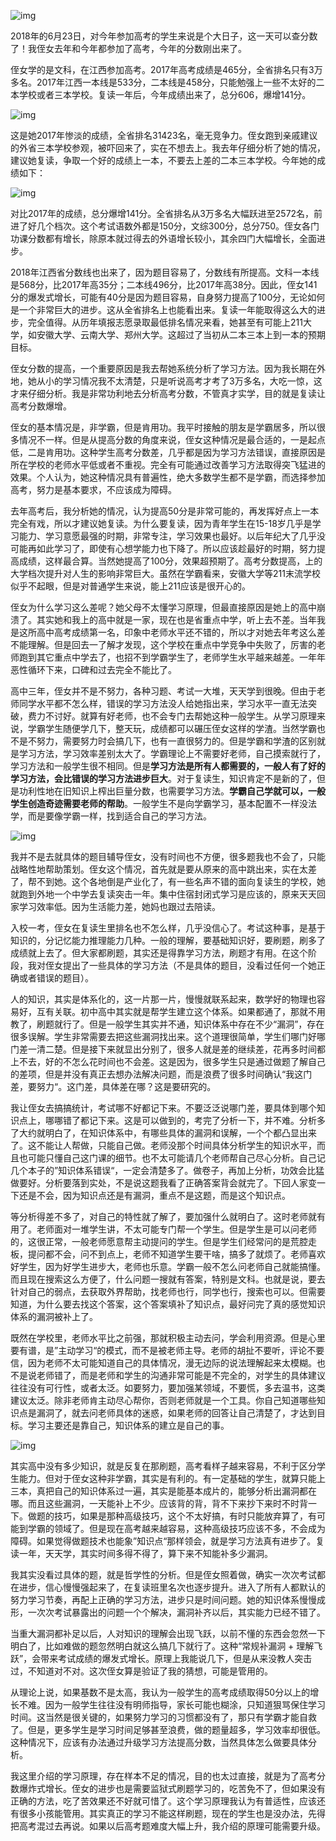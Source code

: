 ![img](https://pic3.zhimg.com/80/v2-8aace4d0c1c3e0a29a99fe092aef5a5a_720w.jpg)

2018年的6月23日，对今年参加高考的学生来说是个大日子，这一天可以查分数了！我侄女去年和今年都参加了高考，今年的分数刚出来了。

侄女学的是文科，在江西参加高考。2017年高考成绩是465分，全省排名只有3万多名。2017年江西一本线是533分，二本线是458分，只能勉强上一些不太好的二本学校或者三本学校。复读一年后，今年成绩出来了，总分606，爆增141分。

![img](https://pic2.zhimg.com/80/v2-d7c8c968993a6cd478ddeeaac855a975_720w.jpg)

这是她2017年惨淡的成绩，全省排名31423名，毫无竞争力。侄女跑到亲戚建议的外省三本学校参观，被吓回来了，实在不想去上。我去年仔细分析了她的情况，建议她复读，争取一个好的成绩上一本，不要去上差的二本三本学校。今年她的成绩如下：

![img](https://pic1.zhimg.com/80/v2-75cbe2f16ee00330be3e620553b6e224_720w.jpg)

对比2017年的成绩，总分爆增141分。全省排名从3万多名大幅跃进至2572名，前进了好几个档次。这个考试语数外都是150分，文综300分，总分750。侄女各门功课分数都有增长，除原本就过得去的外语增长较小，其余四门大幅增长，全面进步。

2018年江西省分数线也出来了，因为题目容易了，分数线有所提高。文科一本线是568分，比2017年高35分；二本线496分，比2017年高38分。因此，侄女141分的爆发式增长，可能有40分是因为题目容易，自身努力提高了100分，无论如何是一个非常巨大的进步。这从全省排名上也能看出来。复读一年能取得这么大的进步，完全值得。从历年填报志愿录取最低排名情况来看，她甚至有可能上211大学，如安徽大学、云南大学、郑州大学。这超过了当初从二本三本上到一本的预期目标。

侄女分数的提高，一个重要原因是我去帮她系统分析了学习方法。因为我长期在外地，她从小的学习情况我不太清楚，只是听说高考才考了3万多名，大吃一惊，这才来仔细分析。我是非常功利地去分析高考分数，不管真才实学，目的就是复读让高考分数爆增。

侄女的基本情况是，非学霸，但是肯用功。我平时接触的朋友是学霸居多，所以很多情况不一样。但是从提高分数的角度来说，侄女这种情况是最合适的，一是起点低，二是肯用功。这种学生高考分数差，几乎都是因为学习方法错误，直接原因是所在学校的老师水平低或者不重视。完全有可能通过改善学习方法取得突飞猛进的效果。个人认为，她这种情况具有普遍性，绝大多数学生都不是学霸，而选择参加高考，努力是基本要求，不应该成为障碍。

去年高考后，我分析她的情况，认为提高50分是非常可能的，再发挥好点上一本完全有戏，所以才建议她复读。为什么要复读，因为青年学生在15-18岁几乎是学习能力、学习意愿最强的时期，非常专注，学习效果也最好。以后年纪大了几乎没可能再如此学习了，即使有心想学能力也下降了。所以应该趁最好的时期，努力提高成绩，这样最合算。当然她提高了100分，效果超预期了。高考分数提高，上的大学档次提升对人生的影响非常巨大。虽然在学霸看来，安徽大学等211末流学校似乎不起眼，但是对普通学生来说，能上211应该是很开心的。

侄女为什么学习这么差呢？她父母不太懂学习原理，但最直接原因是她上的高中崩溃了。其实她和我上的高中就是一家，现在也是省重点中学，听上去不差。当年我是这所高中高考成绩第一名，印象中老师水平还不错的，所以才对她去年考这么差不能理解。但是回去一了解才发现，这个学校在重点中学竞争中失败了，厉害的老师跑到其它重点中学去了，也招不到学霸学生了，老师学生水平越来越差。一年年恶性循环下来，口碑和过去完全不能比了。

高中三年，侄女并不是不努力，各种习题、考试一大堆，天天学到很晚。但由于老师同学水平都不怎么样，错误的学习方法没人给她指出来，学习水平一直无法突破，费力不讨好。就算有好老师，也不会专门去帮她这种一般学生。从学习原理来说，学霸学生随便学几下，整天玩，成绩都可以碾压侄女这样的学渣。当然学霸也不是不努力，需要努力时会搞几下，也有一直很努力的。但是学霸和学渣的区别就是学习方法，学习效率差别太大了。学霸理论上不需要好老师，自己摸索就行了，学习方法和一般学生很不相同。但是**学习方法是所有人都需要的，一般人有了好的学习方法，会比错误的学习方法进步巨大**。对于复读生，知识肯定不是新的了，但是功利性地在旧知识上榨出巨量分数，也需要学习方法。**学霸自己学就可以，一般学生创造奇迹需要老师的帮助**。一般学生不是向学霸学习，基本配置不一样没法学，而是要像学霸一样，找到适合自己的学习方法。

![img](https://pic1.zhimg.com/80/v2-6b1c539380781c3b18ad40c30503cab8_720w.jpg)

我并不是去就具体的题目辅导侄女，没有时间也不方便，很多题我也不会了，只能战略性地帮助策划。侄女这个情况，首先就是要从原来的高中跳出来，实在太差了，帮不到她。这个各地倒是产业化了，有一些名声不错的面向复读生的学校，她就跑到外地一个中学去复读突击一年。集中住宿封闭式学习是应该的，原来天天回家学习效率低。因为生活能力差，她妈也跟过去陪读。

入校一考，侄女在复读生里排名也不怎么样，几乎没信心了。考试这种事，是基于知识的，分记忆能力推理能力几种。一般的理解，要基础知识好，要刷题，刷多了成绩就上去了。但大家都刷题，其实还是得靠学习方法，刷题才有用。在这个阶段，我对侄女提出了一些具体的学习方法（不是具体的题目，没看过任何一个她正确或者错误的题目）。

人的知识，其实是体系化的，这一片那一片，慢慢就联系起来，数学好的物理也容易好，互有关联。初中高中其实就是帮学生建立这个体系。如果都通了，那就不用教了，刷题就行了。但是一般学生其实并不通，知识体系中存在不少“漏洞”，存在很多误解。学生非常需要去把这些漏洞找出来。这个道理很简单，学生们哪门好哪门差一清二楚。但是接下来就显出分别了，很多人就是差的继续差，花再多时间都上不去，好的不怎么花时间也不会差。这是因为，很多学生只是通过做题了解自己的差项，但是并没有真正去想办法解决问题，而是浪费了很多时间确认“我这门差，要努力“。这门差，具体差在哪？这是要研究的。

我让侄女去搞搞统计，考试哪不好都记下来。不要泛泛说哪门差，要具体到哪个知识点上，哪哪错了都记下来。这是可以做到的，考完了分析一下，并不难。分析多了大约就明白了，在知识体系中，有哪些具体的漏洞和误解，一个个都凸显出来了。这不能让人帮做，只能自己做。老师没那个时间具体分析学生的知识水平，而且也可能只懂自己这门课的细节。也不太可能请几个老师帮自己尽心分析。自己记几个本子的”知识体系错误“，一定会清楚多了。做卷子，再加上分析，功效会比猛做要好。分析要落到实处，不是说这题我看了正确答案背会就完了。下回人家变一下还是不会，因为知识点还是有漏洞，重点不是这题，而是这个知识点。

等分析得差不多了，对自己的特性就了解了，要加强什么就明白了。这时老师就有用了。老师面对一堆学生讲，不太可能专门帮一个学生。但是学生是可以问老师的，这很正常，一般老师愿意帮主动提问的学生。但是学生们经常问的是荒腔走板，提问都不会，问不到点上，老师不知道学生要干啥，搞多了就烦了。老师喜欢好学生，因为好学生进步大，老师也乐意。学霸一般不怎么问老师自己就能搞懂。而且现在搜索这么方便了，什么问题一搜就有答案，特别是文科。也就是说，要去针对自己的弱点，去获取外界帮助，找老师也行，同学也行，搜索也可以。但需要知道，为什么要去找这个答案，这个答案填补了知识点，最好问完了真的感觉知识体系的漏洞被补上了。

既然在学校里，老师水平比之前强，那就积极主动去问，学会利用资源。但是心里要有谱，是”主动学习“的模式，而不是被老师主导。老师的胡扯不要听，评论不要信，因为老师不太可能知道自己的具体情况，漫无边际的说法理解起来太模糊。也不是说老师错了，而是老师和学生的沟通非常可能是不完全的，对学生的具体建议往往没有可行性，或者太泛。如要努力，要加强某领域，不要慌，多去温书，这类建议太泛。除非老师肯主动尽心帮你，否则老师就是一个工具。你自己知道哪些知识点是漏洞了，就去问老师具体的迷惑，如果老师的回答让自己清楚了，才达到目标。学习主要还是靠自己，知识体系的建立是自己的事。

![img](https://pic2.zhimg.com/80/v2-0b7d51af6708865218bc45210b845e49_720w.jpg)

其实高中没有多少知识，就是反复在那刷题，高考看样子越来容易，不利于区分学生能力。但对于侄女这种非学霸，其实是有利的。有一定基础的学生，就算只能上三本，真把自己的知识体系过一遍，其实是能基本成片的，能够分析出漏洞都在哪。而且这些漏洞，一天能补上不少。应该背的背，背不下来抄下来时不时背一下。做题的技巧，如果是那种高级技巧，这个不太好搞，有时只能放弃算了，有可能到学霸的领域了。但是现在高考越来越容易，这种高级技巧应该不多，不会成为障碍。如果觉得做题技术也能象”知识点“那样领会，就是学习方法真有进步了。复读一年，天天学，其实时间多得不得了，算下来不知能补多少漏洞。

我其实没看过具体的题，就是哲学性的分析。但是侄女照着做，确实一次次考试都在进步，信心慢慢强起来了，在复读班里名次也逐步提升。进入了所有人都默认的努力学习节奏，再配上正确的学习方法，进步只是时间问题。她的知识体系慢慢成形，一次次考试暴露出的问题一个个解决，漏洞补齐以后，其实能力已经不错了。

当重大漏洞都补足以后，人对知识的理解会出现飞跃，以前不懂的东西会忽然一下明白了，比如难做的题忽然明白就这么搞几下就行了。这种“常规补漏洞 + 理解飞跃”，会带来考试成绩的爆发式增长。原理上我能说几下，但是从来没教人突击过，不知道对不对。这次侄女算是验证了我的猜想，可能是管用的。

从理论上说，如果基数不是太高，我认为一般学生的高考成绩取得50分以上的增长不难。因为一般学生往往没有明师指导，家长可能也糊涂，只知道狠骂保住学习时间。这当然是很关键的，如果努力学习的习惯都没有了，那只有学霸才能自救了。但是，更多学生是学习时间足够甚至浪费，做的题量超多，学习效率却很低。这种情况下，应该有办法通过升级学习方法提高分数，当然具体怎么做要具体分析。

我这里介绍的学习原理，存在样本不足的情况，目的也太过直接，就是为了高考分数爆炸式增长。侄女的进步也是需要监狱式刷题学习的，吃苦免不了，但如果没有正确的方法，吃了苦效果还不好就可惜了。这个学习原理我认为有普适性，应该还有很多小孩能管用。其实真正的学习不能这样刷题，现在的学生也是没办法，先得把高考混过去再说。如果以后高考题难度大幅上升，我介绍的原理可能需要升级。
